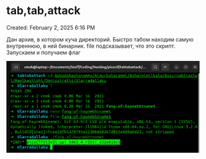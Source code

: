 # tab,tab,attack

Created: February 2, 2025 6:16 PM

Дан архив, в котором куча директорий. Быстро табом находим самую внутреннюю, в ней бинарник. file подсказывает, что это скрипт. Запускаем и получаем флаг

![image.png](tab,tab,attack%2018e021737a89806f835feb45c64b0490/image.png)